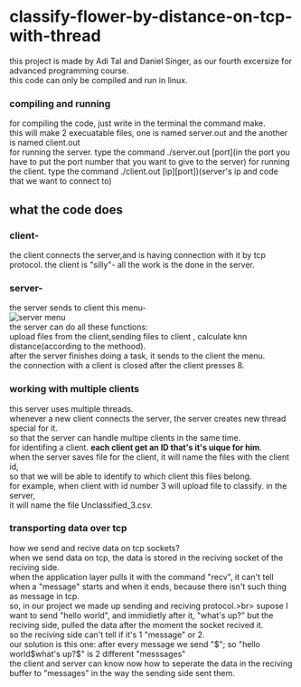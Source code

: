 # classify-flower-by-distance-on-tcp-with-thread


this project is made by Adi Tal and Daniel Singer, as our fourth excersize for advanced programming course.<br>
this code can only be compiled and run in linux.
### compiling and running
for compiling the code, just write in the terminal the command make.<br>
this will make 2 execuatable files, one is named server.out and the another is named client.out<br>
for running the server. type the command ./server.out [port](in the port you have to put the port number that you want to give to the server)
for running  the client. type the command ./client.out [ip][port])(server's ip and code that we want to connect to)
## what the code does
### client-
the client connects the server,and is having connection with it by tcp protocol.
the client is "silly"- all the work is the done in the server.
### server-
the server sends to client this menu-<br>
![server menu](https://user-images.githubusercontent.com/118116425/214846619-e9c6bd2b-a430-494e-9ac3-85d8ae84cc7c.png)
<br>
the server can do all these functions:<br>
upload files from the client,sending files to client , calculate knn distance(according to the methood).<br>
after the server finishes doing a task, it sends to the client the menu.<br>
the connection with a client is closed after the client presses 8.
### working with multiple clients
this server uses multiple threads.<br>
whenever a new client connects the server, the server creates new thread special for it.<br>
so that the server can handle multipe clients in the same time.<br>
for identifing a client. __each client get an ID that's it's uique for him__.<br>
when the server saves file for the client, it will name the files with the client id,<br>
so that we will be able to identify to which client this files belong.<br>
for example, when client with id number 3 will upload file to classify. in the server,<br>
it will name the file Unclassified_3.csv.

### transporting data over tcp

how we send and recive data on tcp sockets?<br>
when we send data on tcp, the data is stored in the reciving socket of the reciving side.<br>
when the application layer pulls it with the command "recv", it can't tell when a "message" starts and when it ends, because there isn't such thing as message in tcp.<br>
so, in our project we made up sending and reciving protocol.>br>
supose I want to send "hello world", and immidietly after it, "what's up?" but the reciving side, pulled the data after the moment the socket recived it.<br>
so the reciving side can't tell if it's 1 "message" or 2.<br>
our solution is this one: after every message we send "$"; so "hello world$what's up?$" is 2 different "messsages"<br>
the client and server can know now how to seperate the data in the reciving buffer to "messages" in the way the sending side sent them.<br>


